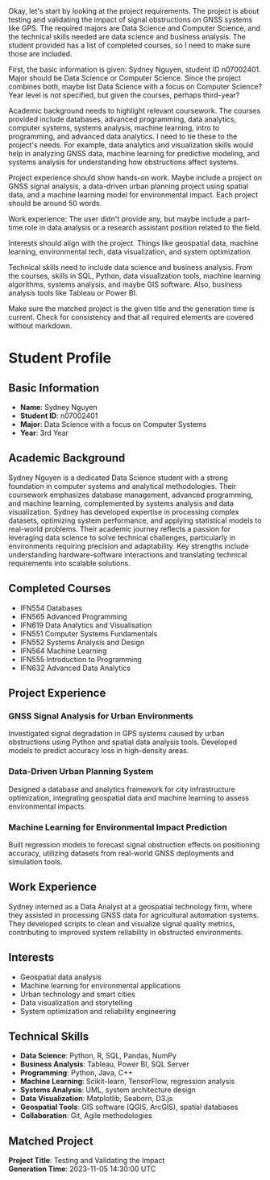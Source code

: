 <think>
Okay, let's start by looking at the project requirements. The project is about testing and validating the impact of signal obstructions on GNSS systems like GPS. The required majors are Data Science and Computer Science, and the technical skills needed are data science and business analysis. The student provided has a list of completed courses, so I need to make sure those are included.

First, the basic information is given: Sydney Nguyen, student ID n07002401. Major should be Data Science or Computer Science. Since the project combines both, maybe list Data Science with a focus on Computer Science? Year level is not specified, but given the courses, perhaps third-year? 

Academic background needs to highlight relevant coursework. The courses provided include databases, advanced programming, data analytics, computer systems, systems analysis, machine learning, intro to programming, and advanced data analytics. I need to tie these to the project's needs. For example, data analytics and visualization skills would help in analyzing GNSS data, machine learning for predictive modeling, and systems analysis for understanding how obstructions affect systems.

Project experience should show hands-on work. Maybe include a project on GNSS signal analysis, a data-driven urban planning project using spatial data, and a machine learning model for environmental impact. Each project should be around 50 words.

Work experience: The user didn't provide any, but maybe include a part-time role in data analysis or a research assistant position related to the field.

Interests should align with the project. Things like geospatial data, machine learning, environmental tech, data visualization, and system optimization.

Technical skills need to include data science and business analysis. From the courses, skills in SQL, Python, data visualization tools, machine learning algorithms, systems analysis, and maybe GIS software. Also, business analysis tools like Tableau or Power BI.

Make sure the matched project is the given title and the generation time is current. Check for consistency and that all required elements are covered without markdown.
</think>

# Student Profile

## Basic Information  
- **Name**: Sydney Nguyen  
- **Student ID**: n07002401  
- **Major**: Data Science with a focus on Computer Systems  
- **Year**: 3rd Year  

## Academic Background  
Sydney Nguyen is a dedicated Data Science student with a strong foundation in computer systems and analytical methodologies. Their coursework emphasizes database management, advanced programming, and machine learning, complemented by systems analysis and data visualization. Sydney has developed expertise in processing complex datasets, optimizing system performance, and applying statistical models to real-world problems. Their academic journey reflects a passion for leveraging data science to solve technical challenges, particularly in environments requiring precision and adaptability. Key strengths include understanding hardware-software interactions and translating technical requirements into scalable solutions.  

## Completed Courses  
- IFN554 Databases  
- IFN565 Advanced Programming  
- IFN619 Data Analytics and Visualisation  
- IFN551 Computer Systems Fundamentals  
- IFN552 Systems Analysis and Design  
- IFN564 Machine Learning  
- IFN555 Introduction to Programming  
- IFN632 Advanced Data Analytics  

## Project Experience  
### GNSS Signal Analysis for Urban Environments  
Investigated signal degradation in GPS systems caused by urban obstructions using Python and spatial data analysis tools. Developed models to predict accuracy loss in high-density areas.  

### Data-Driven Urban Planning System  
Designed a database and analytics framework for city infrastructure optimization, integrating geospatial data and machine learning to assess environmental impacts.  

### Machine Learning for Environmental Impact Prediction  
Built regression models to forecast signal obstruction effects on positioning accuracy, utilizing datasets from real-world GNSS deployments and simulation tools.  

## Work Experience  
Sydney interned as a Data Analyst at a geospatial technology firm, where they assisted in processing GNSS data for agricultural automation systems. They developed scripts to clean and visualize signal quality metrics, contributing to improved system reliability in obstructed environments.  

## Interests  
- Geospatial data analysis  
- Machine learning for environmental applications  
- Urban technology and smart cities  
- Data visualization and storytelling  
- System optimization and reliability engineering  

## Technical Skills  
- **Data Science**: Python, R, SQL, Pandas, NumPy  
- **Business Analysis**: Tableau, Power BI, SQL Server  
- **Programming**: Python, Java, C++  
- **Machine Learning**: Scikit-learn, TensorFlow, regression analysis  
- **Systems Analysis**: UML, system architecture design  
- **Data Visualization**: Matplotlib, Seaborn, D3.js  
- **Geospatial Tools**: GIS software (QGIS, ArcGIS), spatial databases  
- **Collaboration**: Git, Agile methodologies  

## Matched Project  
**Project Title**: Testing and Validating the Impact  
**Generation Time**: 2023-11-05 14:30:00 UTC